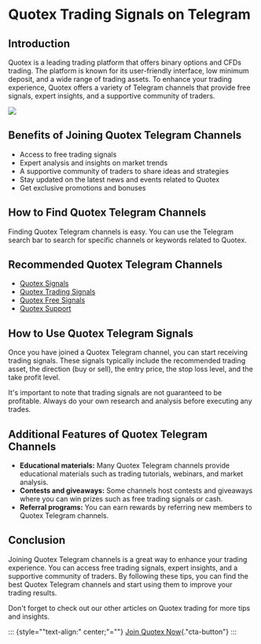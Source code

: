 # Quotex Trading Signals on Telegram

## Introduction

Quotex is a leading trading platform that offers binary options and CFDs
trading. The platform is known for its user-friendly interface, low
minimum deposit, and a wide range of trading assets. To enhance your
trading experience, Quotex offers a variety of Telegram channels that
provide free signals, expert insights, and a supportive community of
traders.

[![](https://static.quotex.io/files/8_en/300_250.jpg)](https://traff.sbs/brokerqxsignupf)

## Benefits of Joining Quotex Telegram Channels

-   Access to free trading signals
-   Expert analysis and insights on market trends
-   A supportive community of traders to share ideas and strategies
-   Stay updated on the latest news and events related to Quotex
-   Get exclusive promotions and bonuses

## How to Find Quotex Telegram Channels

Finding Quotex Telegram channels is easy. You can use the Telegram
search bar to search for specific channels or keywords related to
Quotex.

## Recommended Quotex Telegram Channels

-   [Quotex Signals](\%22https://t.me/quotex_signals\%22)
-   [Quotex Trading
    Signals](\%22https://t.me/quotex_trading_signals\%22)
-   [Quotex Free Signals](\%22https://t.me/quotex_free_signals\%22)
-   [Quotex Support](\%22https://t.me/quotex_support\%22)

## How to Use Quotex Telegram Signals

Once you have joined a Quotex Telegram channel, you can start receiving
trading signals. These signals typically include the recommended trading
asset, the direction (buy or sell), the entry price, the stop loss
level, and the take profit level.

It\'s important to note that trading signals are not guaranteed to be
profitable. Always do your own research and analysis before executing
any trades.

## Additional Features of Quotex Telegram Channels

-   **Educational materials:** Many Quotex Telegram channels provide
    educational materials such as trading tutorials, webinars, and
    market analysis.
-   **Contests and giveaways:** Some channels host contests and
    giveaways where you can win prizes such as free trading signals or
    cash.
-   **Referral programs:** You can earn rewards by referring new members
    to Quotex Telegram channels.

## Conclusion

Joining Quotex Telegram channels is a great way to enhance your trading
experience. You can access free trading signals, expert insights, and a
supportive community of traders. By following these tips, you can find
the best Quotex Telegram channels and start using them to improve your
trading results.

Don\'t forget to check out our other articles on Quotex trading for more
tips and insights.

::: {style=""text-align:" center;"=""}
[Join Quotex
Now](\%22https://traff.sbs/brokerqxsignup.use\%22){."cta-button"}
:::

